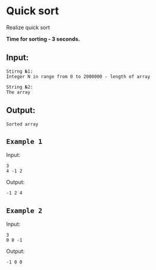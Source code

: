 # Quick sort

Realize quick sort

**Time for sorting - 3 seconds.**

## Input:

    Stirng №1: 
    Integer N in range from 0 to 2000000 - length of array

    String №2: 
    The array

## Output:

    Sorted array
    


## ```Example 1```

Input:
    
    3
    4 -1 2

Output:
    
    -1 2 4

## ```Example 2```

Input:

    3
    0 0 -1

Output:
    
    -1 0 0
